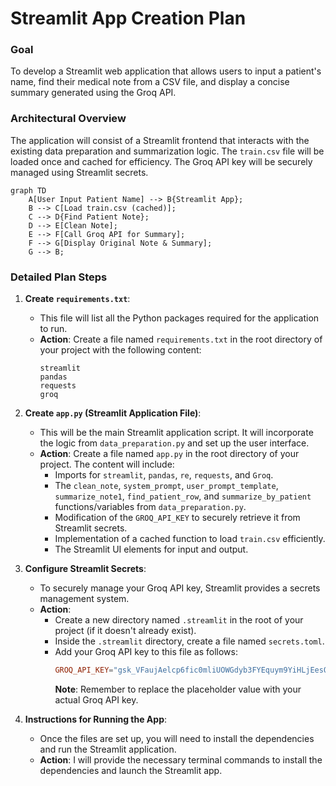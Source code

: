 # Streamlit App Creation Plan

### **Goal**
To develop a Streamlit web application that allows users to input a patient's name, find their medical note from a CSV file, and display a concise summary generated using the Groq API.

### **Architectural Overview**

The application will consist of a Streamlit frontend that interacts with the existing data preparation and summarization logic. The `train.csv` file will be loaded once and cached for efficiency. The Groq API key will be securely managed using Streamlit secrets.

```mermaid
graph TD
    A[User Input Patient Name] --> B{Streamlit App};
    B --> C[Load train.csv (cached)];
    C --> D{Find Patient Note};
    D --> E[Clean Note];
    E --> F[Call Groq API for Summary];
    F --> G[Display Original Note & Summary];
    G --> B;
```

### **Detailed Plan Steps**

1.  **Create `requirements.txt`**:
    *   This file will list all the Python packages required for the application to run.
    *   **Action**: Create a file named `requirements.txt` in the root directory of your project with the following content:
        ```
        streamlit
        pandas
        requests
        groq
        ```

2.  **Create `app.py` (Streamlit Application File)**:
    *   This will be the main Streamlit application script. It will incorporate the logic from `data_preparation.py` and set up the user interface.
    *   **Action**: Create a file named `app.py` in the root directory of your project. The content will include:
        *   Imports for `streamlit`, `pandas`, `re`, `requests`, and `Groq`.
        *   The `clean_note`, `system_prompt`, `user_prompt_template`, `summarize_note1`, `find_patient_row`, and `summarize_by_patient` functions/variables from `data_preparation.py`.
        *   Modification of the `GROQ_API_KEY` to securely retrieve it from Streamlit secrets.
        *   Implementation of a cached function to load `train.csv` efficiently.
        *   The Streamlit UI elements for input and output.

3.  **Configure Streamlit Secrets**:
    *   To securely manage your Groq API key, Streamlit provides a secrets management system.
    *   **Action**:
        *   Create a new directory named `.streamlit` in the root of your project (if it doesn't already exist).
        *   Inside the `.streamlit` directory, create a file named `secrets.toml`.
        *   Add your Groq API key to this file as follows:
            ```toml
            GROQ_API_KEY="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" # Replace with your actual Groq API key
            ```
            **Note**: Remember to replace the placeholder value with your actual Groq API key.

4.  **Instructions for Running the App**:
    *   Once the files are set up, you will need to install the dependencies and run the Streamlit application.
    *   **Action**: I will provide the necessary terminal commands to install the dependencies and launch the Streamlit app.